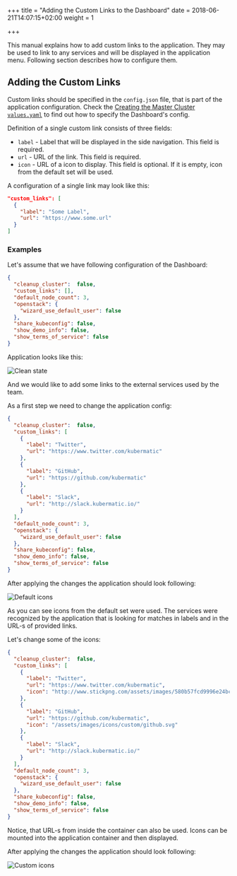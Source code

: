 +++
title = "Adding the Custom Links to the Dashboard"
date = 2018-06-21T14:07:15+02:00
weight = 1

+++

This manual explains how to add custom links to the application. They may be used to link to any services and will
be displayed in the application menu. Following section describes how to configure them.

## Adding the Custom Links

Custom links should be specified in the `config.json` file, that is part of the application configuration.
Check the [Creating the Master Cluster `values.yaml`](../../installation/install_kubermatic/_manual/#creating-the-master-cluster-values-yaml)
to find out how to specify the Dashboard's config.

Definition of a single custom link consists of three fields:

- `label` - Label that will be displayed in the side navigation. This field is required.
- `url` - URL of the link. This field is required.
- `icon` - URL of a icon to display. This field is optional. If it is empty, icon from the default set will be used.

A configuration of a single link may look like this:

```json
"custom_links": [
  {
    "label": "Some Label",
    "url": "https://www.some.url"
  }
]
```

### Examples

Let's assume that we have following configuration of the Dashboard:

```json
{
  "cleanup_cluster":  false,
  "custom_links": [],
  "default_node_count": 3,
  "openstack": {
    "wizard_use_default_user": false
  },
  "share_kubeconfig": false,
  "show_demo_info": false,
  "show_terms_of_service": false
}
```

Application looks like this:

![Clean state](/img/kubermatic/v2.12/advanced/custom-links/clean.png)

And we would like to add some links to the external services used by the team.

As a first step we need to change the application config:

```json
{
  "cleanup_cluster":  false,
  "custom_links": [
    {
      "label": "Twitter",
      "url": "https://www.twitter.com/kubermatic"
    },
    {
      "label": "GitHub",
      "url": "https://github.com/kubermatic"
    },
    {
      "label": "Slack",
      "url": "http://slack.kubermatic.io/"
    }
  ],
  "default_node_count": 3,
  "openstack": {
    "wizard_use_default_user": false
  },
  "share_kubeconfig": false,
  "show_demo_info": false,
  "show_terms_of_service": false
}
```

After applying the changes the application should look following:

![Default icons](/img/kubermatic/v2.12/advanced/custom-links/default-icons.png)

As you can see icons from the default set were used. The services were recognized by the application that is looking
for matches in labels and in the URL-s of provided links.

Let's change some of the icons:

```json
{
  "cleanup_cluster":  false,
  "custom_links": [
    {
      "label": "Twitter",
      "url": "https://www.twitter.com/kubermatic",
      "icon": "http://www.stickpng.com/assets/images/580b57fcd9996e24bc43c53e.png"
    },
    {
      "label": "GitHub",
      "url": "https://github.com/kubermatic",
      "icon": "/assets/images/icons/custom/github.svg"
    },
    {
      "label": "Slack",
      "url": "http://slack.kubermatic.io/"
    }
  ],
  "default_node_count": 3,
  "openstack": {
    "wizard_use_default_user": false
  },
  "share_kubeconfig": false,
  "show_demo_info": false,
  "show_terms_of_service": false
}
```

Notice, that URL-s from inside the container can also be used. Icons can be mounted into
the application container and then displayed.

After applying the changes the application should look following:

![Custom icons](/img/kubermatic/v2.12/advanced/custom-links/custom-icons.png)
